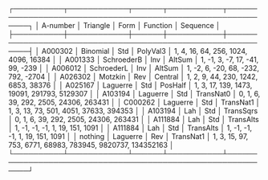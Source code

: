 ┌──────────┬────────────┬──────┬───────────┬────────────────────────────────────────────────────────────┐
│ A-number │ Triangle   │ Form │ Function  │ Sequence                                                   │
├──────────┼────────────┼──────┼───────────┼────────────────────────────────────────────────────────────┤
│ A000302  │ Binomial   │ Std  │ PolyVal3  │ 1, 4, 16, 64, 256, 1024, 4096, 16384                       │
│ A001333  │ SchroederB │ Inv  │ AltSum    │ 1, -1, 3, -7, 17, -41, 99, -239                            │
│ A006012  │ SchroederL │ Inv  │ AltSum    │ 1, -2, 6, -20, 68, -232, 792, -2704                        │
│ A026302  │ Motzkin    │ Rev  │ Central   │ 1, 2, 9, 44, 230, 1242, 6853, 38376                        │
│ A025167  │ Laguerre   │ Std  │ PosHalf   │ 1, 3, 17, 139, 1473, 19091, 291793, 5129307                │
│ A103194  │ Laguerre   │ Std  │ TransNat0 │ 0, 1, 6, 39, 292, 2505, 24306, 263431                      │
│ C000262  │ Laguerre   │ Std  │ TransNat1 │ 1, 3, 13, 73, 501, 4051, 37633, 394353                     │
│ A103194  │ Lah        │ Std  │ TransSqrs │ 0, 1, 6, 39, 292, 2505, 24306, 263431                      │
│ A111884  │ Lah        │ Std  │ TransAlts │ 1, -1, -1, -1, 1, 19, 151, 1091                            │
│ A111884  │ Lah        │ Std  │ TransAlts │ 1, -1, -1, -1, 1, 19, 151, 1091                            │
│ nothing  │ Laguerre   │ Rev  │ TransNat1 │ 1, 3, 15, 97, 753, 6771, 68983, 783945, 9820737, 134352163 │
└──────────┴────────────┴──────┴───────────┴────────────────────────────────────────────────────────────┘
